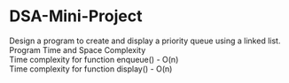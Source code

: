 # DSA-Mini-Project
Design a program to create and display a priority queue using a linked list.
<br>
Program Time and Space Complexity<br>
Time complexity for function enqueue() - O(n)<br>
Time complexity for function display() - O(n)<br>

